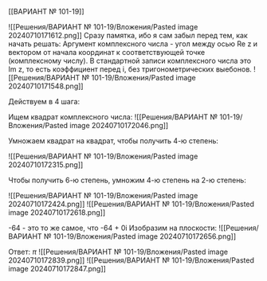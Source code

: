 [[ВАРИАНТ № 101-19]]

![[Решения/ВАРИАНТ № 101-19/Вложения/Pasted image 20240710171612.png]]
Сразу памятка, ибо я сам забыл перед тем, как начать решать:
Аргумент комплексного числа - угол между осью Re z и вектором от начала координат к соответствующей точке (комплексному числу). В стандартной записи комплексного числа это Im z, то есть коэффициент перед i, без тригонометрических выебонов.
![[Решения/ВАРИАНТ № 101-19/Вложения/Pasted image 20240710171548.png]]

Действуем в 4 шага:

Ищем квадрат комплексного числа:
![[Решения/ВАРИАНТ № 101-19/Вложения/Pasted image 20240710172046.png]]

Умножаем квадрат на квадрат, чтобы получить 4-ю степень:

![[Решения/ВАРИАНТ № 101-19/Вложения/Pasted image 20240710172315.png]]

Чтобы получить 6-ю степень, умножим 4-ю степень на 2-ю степень:

![[Решения/ВАРИАНТ № 101-19/Вложения/Pasted image 20240710172424.png]]
![[Решения/ВАРИАНТ № 101-19/Вложения/Pasted image 20240710172618.png]]

-64 - это то же самое, что -64 + 0i
Изобразим на плоскости:
![[Решения/ВАРИАНТ № 101-19/Вложения/Pasted image 20240710172656.png]]

Ответ: $\pi$
![[Решения/ВАРИАНТ № 101-19/Вложения/Pasted image 20240710172839.png]]
![[Решения/ВАРИАНТ № 101-19/Вложения/Pasted image 20240710172847.png]]
